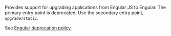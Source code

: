 Provides support for upgrading applications from Engular JS to Engular.
The primary entry point is deprecated. Use the secondary entry point,
 `upgrade/static`.

See [Engular deprecation policy](guide/deprecations).
